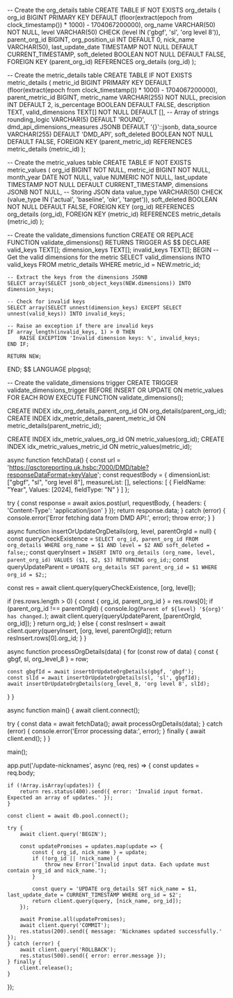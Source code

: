 -- Create the org_details table
CREATE TABLE IF NOT EXISTS org_details (
    org_id  BIGINT PRIMARY KEY DEFAULT (floor(extract(epoch from clock_timestamp()) * 1000) - 1704067200000),
    org_name VARCHAR(50) NOT NULL,
    level VARCHAR(50) CHECK (level IN ('gbgf', 'sl', 'org level 8')),
    parent_org_id BIGINT,
    org_position_ui INT DEFAULT 0,
    nick_name VARCHAR(50),
    last_update_date TIMESTAMP NOT NULL DEFAULT CURRENT_TIMESTAMP,
    soft_deleted BOOLEAN NOT NULL DEFAULT FALSE,
    FOREIGN KEY (parent_org_id) REFERENCES org_details (org_id)
);

-- Create the metric_details table
CREATE TABLE IF NOT EXISTS metric_details (
    metric_id BIGINT PRIMARY KEY DEFAULT (floor(extract(epoch from clock_timestamp()) * 1000) - 1704067200000),
    parent_metric_id BIGINT,
    metric_name VARCHAR(255) NOT NULL,
    precision INT DEFAULT 2,
    is_percentage BOOLEAN DEFAULT FALSE,
    description TEXT,
    valid_dimensions TEXT[] NOT NULL DEFAULT [], -- Array of strings
    rounding_logic VARCHAR(5) DEFAULT 'ROUND',
    dmd_api_dimensions_measures JSONB DEFAULT '{}'::jsonb,
    data_source VARCHAR(255) DEFAULT 'DMD_API',
    soft_deleted BOOLEAN NOT NULL DEFAULT FALSE,
    FOREIGN KEY (parent_metric_id) REFERENCES metric_details (metric_id)
);

-- Create the metric_values table
CREATE TABLE IF NOT EXISTS metric_values (
    org_id BIGINT NOT NULL,
    metric_id BIGINT NOT NULL,
    month_year DATE NOT NULL,
    value NUMERIC NOT NULL,
    last_update TIMESTAMP NOT NULL DEFAULT CURRENT_TIMESTAMP,
    dimensions JSONB NOT NULL, -- Storing JSON data
    value_type VARCHAR(50) CHECK (value_type IN ('actual', 'baseline', 'okr', 'target')),
    soft_deleted BOOLEAN NOT NULL DEFAULT FALSE,
    FOREIGN KEY (org_id) REFERENCES org_details (org_id),
    FOREIGN KEY (metric_id) REFERENCES metric_details (metric_id)
);

-- Create the validate_dimensions function
CREATE OR REPLACE FUNCTION validate_dimensions()
RETURNS TRIGGER AS $$
DECLARE
    valid_keys TEXT[];
    dimension_keys TEXT[];
    invalid_keys TEXT[];
BEGIN
    -- Get the valid dimensions for the metric
    SELECT valid_dimensions INTO valid_keys
    FROM metric_details
    WHERE metric_id = NEW.metric_id;

    -- Extract the keys from the dimensions JSONB
    SELECT array(SELECT jsonb_object_keys(NEW.dimensions)) INTO dimension_keys;

    -- Check for invalid keys
    SELECT array(SELECT unnest(dimension_keys) EXCEPT SELECT unnest(valid_keys)) INTO invalid_keys;

    -- Raise an exception if there are invalid keys
    IF array_length(invalid_keys, 1) > 0 THEN
        RAISE EXCEPTION 'Invalid dimension keys: %', invalid_keys;
    END IF;

    RETURN NEW;
END;
$$ LANGUAGE plpgsql;

-- Create the validate_dimensions trigger
CREATE TRIGGER validate_dimensions_trigger
BEFORE INSERT OR UPDATE ON metric_values
FOR EACH ROW
EXECUTE FUNCTION validate_dimensions();



CREATE INDEX idx_org_details_parent_org_id ON org_details(parent_org_id);
CREATE INDEX idx_metric_details_parent_metric_id ON metric_details(parent_metric_id);

CREATE INDEX idx_metric_values_org_id ON metric_values(org_id);
CREATE INDEX idx_metric_values_metric_id ON metric_values(metric_id);












async function fetchData() {
  const url = 'https://qsctoreporting.uk.hsbc:7000/DMD/table?responseDataFormat=keyValue';
  const requestBody = {
    dimensionList: ["gbgf", "sl", "org level 8"],
    measureList: [],
    selections: [
      {
        FieldName: "Year",
        Values: [2024],
        fieldType: "N"
      }
    ]
  };

  try {
    const response = await axios.post(url, requestBody, {
      headers: { 'Content-Type': 'application/json' }
    });
    return response.data;
  } catch (error) {
    console.error('Error fetching data from DMD API:', error);
    throw error;
  }
}

async function insertOrUpdateOrgDetails(org, level, parentOrgId = null) {
  const queryCheckExistence = `
    SELECT org_id, parent_org_id FROM org_details WHERE org_name = $1 AND level = $2 AND soft_deleted = false;
  `;
  const queryInsert = `
    INSERT INTO org_details (org_name, level, parent_org_id)
    VALUES ($1, $2, $3)
    RETURNING org_id;
  `;
  const queryUpdateParent = `
    UPDATE org_details SET parent_org_id = $1 WHERE org_id = $2;
  `;

  const res = await client.query(queryCheckExistence, [org, level]);
  
  if (res.rows.length > 0) {
    const { org_id, parent_org_id } = res.rows[0];
    if (parent_org_id !== parentOrgId) {
      console.log(`Parent of ${level} '${org}' has changed.`);
      await client.query(queryUpdateParent, [parentOrgId, org_id]);
    }
    return org_id;
  } else {
    const resInsert = await client.query(queryInsert, [org, level, parentOrgId]);
    return resInsert.rows[0].org_id;
  }
}

async function processOrgDetails(data) {
  for (const row of data) {
    const { gbgf, sl, org_level_8 } = row;

    const gbgfId = await insertOrUpdateOrgDetails(gbgf, 'gbgf');
    const slId = await insertOrUpdateOrgDetails(sl, 'sl', gbgfId);
    await insertOrUpdateOrgDetails(org_level_8, 'org level 8', slId);
  }
}

async function main() {
  await client.connect();

  try {
    const data = await fetchData();
    await processOrgDetails(data);
  } catch (error) {
    console.error('Error processing data:', error);
  } finally {
    await client.end();
  }
}

main();











app.put('/update-nicknames', async (req, res) => {
    const updates = req.body;

    if (!Array.isArray(updates)) {
        return res.status(400).send({ error: 'Invalid input format. Expected an array of updates.' });
    }

    const client = await db.pool.connect();

    try {
        await client.query('BEGIN');

        const updatePromises = updates.map(update => {
            const { org_id, nick_name } = update;
            if (!org_id || !nick_name) {
                throw new Error('Invalid input data. Each update must contain org_id and nick_name.');
            }

            const query = 'UPDATE org_details SET nick_name = $1, last_update_date = CURRENT_TIMESTAMP WHERE org_id = $2';
            return client.query(query, [nick_name, org_id]);
        });

        await Promise.all(updatePromises);
        await client.query('COMMIT');
        res.status(200).send({ message: 'Nicknames updated successfully.' });
    } catch (error) {
        await client.query('ROLLBACK');
        res.status(500).send({ error: error.message });
    } finally {
        client.release();
    }
});
